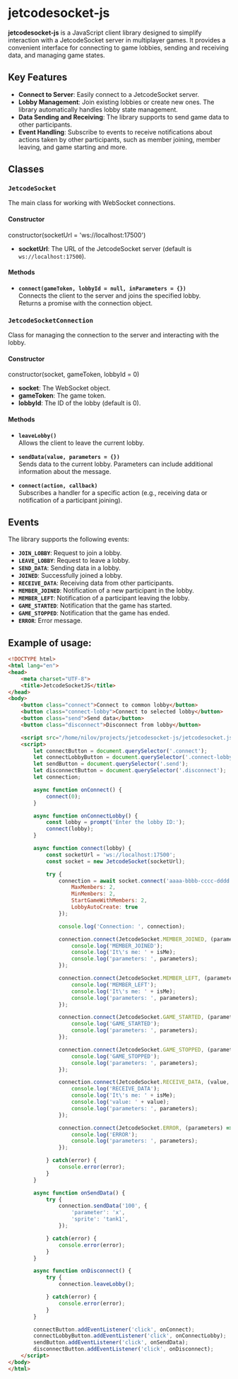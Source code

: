 # jetcodesocket-js

**jetcodesocket-js** is a JavaScript client library designed to simplify interaction with a JetcodeSocket server in multiplayer games. 
It provides a convenient interface for connecting to game lobbies, sending and receiving data, and managing game states.

## Key Features

- **Connect to Server**: Easily connect to a JetcodeSocket server.
- **Lobby Management**: Join existing lobbies or create new ones. The library automatically handles lobby state management.
- **Data Sending and Receiving**: The library supports to send game data to other participants.
- **Event Handling**: Subscribe to events to receive notifications about actions taken by other participants, such as member joining, member leaving, and game starting and more. 

## Classes

### `JetcodeSocket`

The main class for working with WebSocket connections.

#### Constructor

constructor(socketUrl = 'ws://localhost:17500')

- **socketUrl**: The URL of the JetcodeSocket server (default is `ws://localhost:17500`).

#### Methods

- **`connect(gameToken, lobbyId = null, inParameters = {})`**  
  Connects the client to the server and joins the specified lobby.  
  Returns a promise with the connection object.

### `JetcodeSocketConnection`

Class for managing the connection to the server and interacting with the lobby.

#### Constructor

constructor(socket, gameToken, lobbyId = 0)

- **socket**: The WebSocket object.
- **gameToken**: The game token.
- **lobbyId**: The ID of the lobby (default is 0).

#### Methods

- **`leaveLobby()`**  
  Allows the client to leave the current lobby.

- **`sendData(value, parameters = {})`**  
  Sends data to the current lobby. Parameters can include additional information about the message.

- **`connect(action, callback)`**  
  Subscribes a handler for a specific action (e.g., receiving data or notification of a participant joining).

## Events

The library supports the following events:

- **`JOIN_LOBBY`**: Request to join a lobby.
- **`LEAVE_LOBBY`**: Request to leave a lobby.
- **`SEND_DATA`**: Sending data in a lobby.
- **`JOINED`**: Successfully joined a lobby.
- **`RECEIVE_DATA`**: Receiving data from other participants.
- **`MEMBER_JOINED`**: Notification of a new participant in the lobby.
- **`MEMBER_LEFT`**: Notification of a participant leaving the lobby.
- **`GAME_STARTED`**: Notification that the game has started.
- **`GAME_STOPPED`**: Notification that the game has ended.
- **`ERROR`**: Error message.

## Example of usage:

```html
<!DOCTYPE html>
<html lang="en">
<head>
    <meta charset="UTF-8">
    <title>JetcodeSocketJS</title>
</head>
<body>
    <button class="connect">Connect to common lobby</button>
    <button class="connect-lobby">Connect to selected lobby</button>
    <button class="send">Send data</button>
    <button class="disconnect">Disconnect from lobby</button>

    <script src="/home/nilov/projects/jetcodesocket-js/jetcodesocket.js"></script>
    <script>
        let connectButton = document.querySelector('.connect');
        let connectLobbyButton = document.querySelector('.connect-lobby');
        let sendButton = document.querySelector('.send');
        let disconnectButton = document.querySelector('.disconnect');
        let connection;

        async function onConnect() {
            connect(0);
        }

        async function onConnectLobby() {
            const lobby = prompt('Enter the lobby ID:');
            connect(lobby);
        }

        async function connect(lobby) {
            const socketUrl = 'ws://localhost:17500';
            const socket = new JetcodeSocket(socketUrl);

            try {
                connection = await socket.connect('aaaa-bbbb-cccc-dddd', lobby, {
                    MaxMembers: 2,
                    MinMembers: 2,
                    StartGameWithMembers: 2,
                    LobbyAutoCreate: true
                });

                console.log('Connection: ', connection);

                connection.connect(JetcodeSocket.MEMBER_JOINED, (parameters, isMe) => {
                    console.log('MEMBER_JOINED');
                    console.log('It\'s me: ' + isMe);
                    console.log('parameters: ', parameters);
                });

                connection.connect(JetcodeSocket.MEMBER_LEFT, (parameters, isMe) => {
                    console.log('MEMBER_LEFT');
                    console.log('It\'s me: ' + isMe);
                    console.log('parameters: ', parameters);
                });

                connection.connect(JetcodeSocket.GAME_STARTED, (parameters) => {
                    console.log('GAME_STARTED');
                    console.log('parameters: ', parameters);
                });

                connection.connect(JetcodeSocket.GAME_STOPPED, (parameters) => {
                    console.log('GAME_STOPPED');
                    console.log('parameters: ', parameters);
                });

                connection.connect(JetcodeSocket.RECEIVE_DATA, (value, parameters, isMe) => {
                    console.log('RECEIVE_DATA');
                    console.log('It\'s me: ' + isMe);
                    console.log('value: ' + value);
                    console.log('parameters: ', parameters);
                });

                connection.connect(JetcodeSocket.ERROR, (parameters) => {
                    console.log('ERROR');
                    console.log('parameters: ', parameters);
                });

            } catch(error) {
                console.error(error);
            }
        }

        async function onSendData() {
            try {
                connection.sendData('100', {
                    'parameter': 'x',
                    'sprite': 'tank1',
                });

            } catch(error) {
                console.error(error);
            }
        }

        async function onDisconnect() {
            try {
                connection.leaveLobby();

            } catch(error) {
                console.error(error);
            }
        }

        connectButton.addEventListener('click', onConnect);
        connectLobbyButton.addEventListener('click', onConnectLobby);
        sendButton.addEventListener('click', onSendData);
        disconnectButton.addEventListener('click', onDisconnect);
    </script>
</body>
</html>
```
